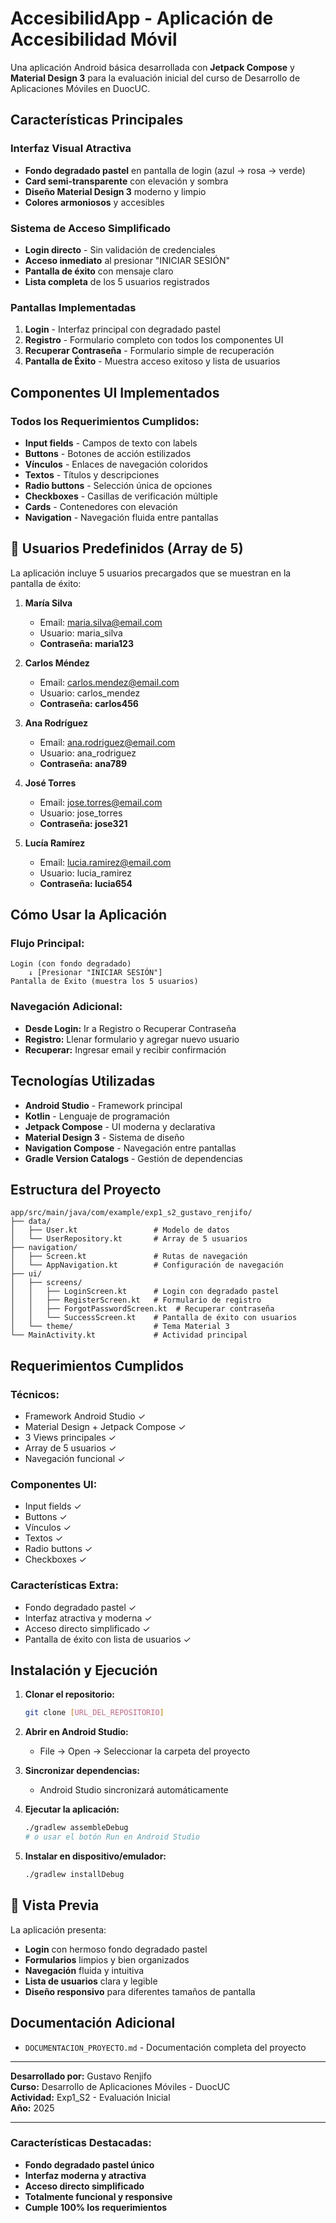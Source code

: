 # AccesibilidApp - Aplicación de Accesibilidad Móvil

Una aplicación Android básica desarrollada con **Jetpack Compose** y **Material Design 3** para la evaluación inicial del curso de Desarrollo de Aplicaciones Móviles en DuocUC.

## Características Principales

### **Interfaz Visual Atractiva**

- **Fondo degradado pastel** en pantalla de login (azul → rosa → verde)
- **Card semi-transparente** con elevación y sombra
- **Diseño Material Design 3** moderno y limpio
- **Colores armoniosos** y accesibles

### **Sistema de Acceso Simplificado**

- **Login directo** - Sin validación de credenciales
- **Acceso inmediato** al presionar "INICIAR SESIÓN"
- **Pantalla de éxito** con mensaje claro
- **Lista completa** de los 5 usuarios registrados

### **Pantallas Implementadas**

1. **Login** - Interfaz principal con degradado pastel
2. **Registro** - Formulario completo con todos los componentes UI
3. **Recuperar Contraseña** - Formulario simple de recuperación
4. **Pantalla de Éxito** - Muestra acceso exitoso y lista de usuarios

## **Componentes UI Implementados**

### **Todos los Requerimientos Cumplidos:**

- **Input fields** - Campos de texto con labels
- **Buttons** - Botones de acción estilizados
- **Vínculos** - Enlaces de navegación coloridos
- **Textos** - Títulos y descripciones
- **Radio buttons** - Selección única de opciones
- **Checkboxes** - Casillas de verificación múltiple
- **Cards** - Contenedores con elevación
- **Navigation** - Navegación fluida entre pantallas

## 👥 **Usuarios Predefinidos (Array de 5)**

La aplicación incluye 5 usuarios precargados que se muestran en la pantalla de éxito:

1. **María Silva**

   - Email: maria.silva@email.com
   - Usuario: maria_silva
   - **Contraseña: maria123**

2. **Carlos Méndez**

   - Email: carlos.mendez@email.com
   - Usuario: carlos_mendez
   - **Contraseña: carlos456**

3. **Ana Rodríguez**

   - Email: ana.rodriguez@email.com
   - Usuario: ana_rodriguez
   - **Contraseña: ana789**
4. **José Torres**

   - Email: jose.torres@email.com
   - Usuario: jose_torres
   - **Contraseña: jose321**

5. **Lucía Ramírez**
   - Email: lucia.ramirez@email.com
   - Usuario: lucia_ramirez
   - **Contraseña: lucia654**

## **Cómo Usar la Aplicación**

### **Flujo Principal:**

```
Login (con fondo degradado)
    ↓ [Presionar "INICIAR SESIÓN"]
Pantalla de Éxito (muestra los 5 usuarios)
```

### **Navegación Adicional:**

- **Desde Login:** Ir a Registro o Recuperar Contraseña
- **Registro:** Llenar formulario y agregar nuevo usuario
- **Recuperar:** Ingresar email y recibir confirmación

## **Tecnologías Utilizadas**

- **Android Studio** - Framework principal
- **Kotlin** - Lenguaje de programación
- **Jetpack Compose** - UI moderna y declarativa
- **Material Design 3** - Sistema de diseño
- **Navigation Compose** - Navegación entre pantallas
- **Gradle Version Catalogs** - Gestión de dependencias

## **Estructura del Proyecto**

```
app/src/main/java/com/example/exp1_s2_gustavo_renjifo/
├── data/
│   ├── User.kt                 # Modelo de datos
│   └── UserRepository.kt       # Array de 5 usuarios
├── navigation/
│   ├── Screen.kt               # Rutas de navegación
│   └── AppNavigation.kt        # Configuración de navegación
├── ui/
│   ├── screens/
│   │   ├── LoginScreen.kt      # Login con degradado pastel
│   │   ├── RegisterScreen.kt   # Formulario de registro
│   │   ├── ForgotPasswordScreen.kt  # Recuperar contraseña
│   │   └── SuccessScreen.kt    # Pantalla de éxito con usuarios
│   └── theme/                  # Tema Material 3
└── MainActivity.kt             # Actividad principal
```

## **Requerimientos Cumplidos**

### **Técnicos:**

- Framework Android Studio ✓
- Material Design + Jetpack Compose ✓
- 3 Views principales ✓
- Array de 5 usuarios ✓
- Navegación funcional ✓

### **Componentes UI:**

- Input fields ✓
- Buttons ✓
- Vínculos ✓
- Textos ✓
- Radio buttons ✓
- Checkboxes ✓

### **Características Extra:**

- Fondo degradado pastel ✓
- Interfaz atractiva y moderna ✓
- Acceso directo simplificado ✓
- Pantalla de éxito con lista de usuarios ✓

## **Instalación y Ejecución**

1. **Clonar el repositorio:**

   ```bash
   git clone [URL_DEL_REPOSITORIO]
   ```

2. **Abrir en Android Studio:**

   - File → Open → Seleccionar la carpeta del proyecto

3. **Sincronizar dependencias:**

   - Android Studio sincronizará automáticamente

4. **Ejecutar la aplicación:**

   ```bash
   ./gradlew assembleDebug
   # o usar el botón Run en Android Studio
   ```

5. **Instalar en dispositivo/emulador:**
   ```bash
   ./gradlew installDebug
   ```

## 📸 **Vista Previa**

La aplicación presenta:

- **Login** con hermoso fondo degradado pastel
- **Formularios** limpios y bien organizados
- **Navegación** fluida y intuitiva
- **Lista de usuarios** clara y legible
- **Diseño responsivo** para diferentes tamaños de pantalla

## **Documentación Adicional**

- `DOCUMENTACION_PROYECTO.md` - Documentación completa del proyecto

---

**Desarrollado por:** Gustavo Renjifo  
**Curso:** Desarrollo de Aplicaciones Móviles - DuocUC  
**Actividad:** Exp1_S2 - Evaluación Inicial  
**Año:** 2025

---

### **Características Destacadas:**

- **Fondo degradado pastel único**
- **Interfaz moderna y atractiva**
- **Acceso directo simplificado**
- **Totalmente funcional y responsive**
- **Cumple 100% los requerimientos**
